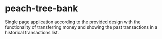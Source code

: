 # peach-tree-bank
Single page application according to the provided design with the functionality of transferring money and showing the past transactions in a historical transactions list.
